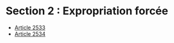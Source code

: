 # Section 2 : Expropriation forcée

- [Article 2533](article-2533.md)
- [Article 2534](article-2534.md)

